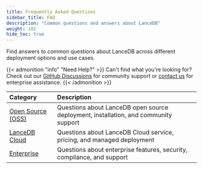 ```yaml
---
title: Frequently Asked Questions
sidebar_title: FAQ
description: "Common questions and answers about LanceDB"
weight: 102
hide_toc: true
---
```


Find answers to common questions about LanceDB across different deployment options and use cases.

{{< admonition "info" "Need Help?" >}}
Can't find what you're looking for? Check out our [GitHub Discussions](https://github.com/lancedb/lancedb/discussions) for community support or [contact us](/contact) for enterprise assistance.
{{< /admonition >}}

| Category | Description |
|:---------|:------------|
| [Open Source (OSS)](/docs/faq/faq-oss) | Questions about LanceDB open source deployment, installation, and community support |
| [LanceDB Cloud](/docs/faq/faq-cloud) | Questions about LanceDB Cloud service, pricing, and managed deployment |
| [Enterprise](/docs/faq/faq-enterprise) | Questions about enterprise features, security, compliance, and support |